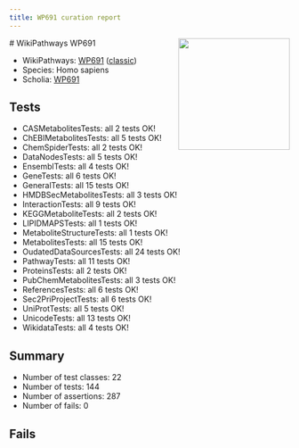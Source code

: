 ```yaml
---
title: WP691 curation report
---
```


<img style="float: right; width: 200px" src="https://upload.wikimedia.org/wikipedia/commons/thumb/8/83/Wplogo_with_text_500.png/640px-Wplogo_with_text_500.png" />
# WikiPathways WP691

* WikiPathways: [WP691](https://wikipathways.org/pathways/WP691) ([classic](https://classic.wikipathways.org/instance/WP691))
* Species: Homo sapiens
* Scholia: [WP691](https://scholia.toolforge.org/wikipathways/WP691)
## Tests
* CASMetabolitesTests: all 2 tests OK!
* ChEBIMetabolitesTests: all 5 tests OK!
* ChemSpiderTests: all 2 tests OK!
* DataNodesTests: all 5 tests OK!
* EnsemblTests: all 4 tests OK!
* GeneTests: all 6 tests OK!
* GeneralTests: all 15 tests OK!
* HMDBSecMetabolitesTests: all 3 tests OK!
* InteractionTests: all 9 tests OK!
* KEGGMetaboliteTests: all 2 tests OK!
* LIPIDMAPSTests: all 1 tests OK!
* MetaboliteStructureTests: all 1 tests OK!
* MetabolitesTests: all 15 tests OK!
* OudatedDataSourcesTests: all 24 tests OK!
* PathwayTests: all 11 tests OK!
* ProteinsTests: all 2 tests OK!
* PubChemMetabolitesTests: all 3 tests OK!
* ReferencesTests: all 6 tests OK!
* Sec2PriProjectTests: all 6 tests OK!
* UniProtTests: all 5 tests OK!
* UnicodeTests: all 13 tests OK!
* WikidataTests: all 4 tests OK!


## Summary

* Number of test classes: 22
* Number of tests: 144
* Number of assertions: 287
* Number of fails: 0

## Fails

